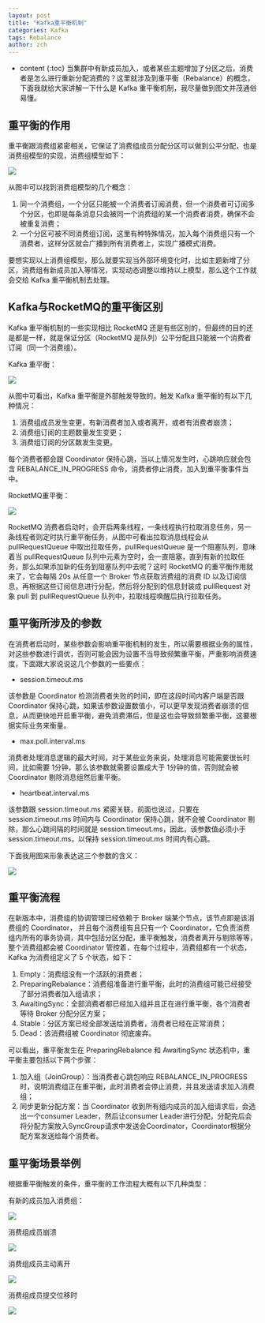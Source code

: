 ```yaml
---
layout: post
title: "Kafka重平衡机制"
categories: Kafka
tags: Rebalance
author: zch
---
```


* content
{:toc}
当集群中有新成员加入，或者某些主题增加了分区之后，消费者是怎么进行重新分配消费的？这里就涉及到重平衡（Rebalance）的概念，下面我就给大家讲解一下什么是 Kafka 重平衡机制，我尽量做到图文并茂通俗易懂。









## 重平衡的作用

重平衡跟消费组紧密相关，它保证了消费组成员分配分区可以做到公平分配，也是消费组模型的实现，消费组模型如下：

![](https://raw.githubusercontent.com/objcoding/objcoding.github.io/master/images/kafka_1.png)



从图中可以找到消费组模型的几个概念：

1. 同一个消费组，一个分区只能被一个消费者订阅消费，但一个消费者可订阅多个分区，也即是每条消息只会被同一个消费组的某一个消费者消费，确保不会被重复消费；
2. 一个分区可被不同消费组订阅，这里有种特殊情况，加入每个消费组只有一个消费者，这样分区就会广播到所有消费者上，实现广播模式消费。

要想实现以上消费组模型，那么就要实现当外部环境变化时，比如主题新增了分区，消费组有新成员加入等情况，实现动态调整以维持以上模型，那么这个工作就会交给 Kafka 重平衡机制去处理。



## Kafka与RocketMQ的重平衡区别

Kafka 重平衡机制的一些实现相比 RocketMQ 还是有些区别的，但最终的目的还是都是一样，就是保证分区（RocketMQ 是队列）公平分配且只能被一个消费者订阅（同一个消费组）。

Kafka 重平衡：

![](https://raw.githubusercontent.com/objcoding/objcoding.github.io/master/images/kafka_11.png)

从图中可看出，Kafka 重平衡是外部触发导致的，触发 Kafka 重平衡的有以下几种情况：

1. 消费组成员发生变更，有新消费者加入或者离开，或者有消费者崩溃；
2. 消费组订阅的主题数量发生变更；
3. 消费组订阅的分区数发生变更。

每个消费者都会跟 Coordinator 保持心跳，当以上情况发生时，心跳响应就会包含 REBALANCE_IN_PROGRESS 命令，消费者停止消费，加入到重平衡事件当中。



RocketMQ重平衡：

![](https://raw.githubusercontent.com/objcoding/objcoding.github.io/master/images/rocketmq_16.png)

RocketMQ 消费者启动时，会开启两条线程，一条线程执行拉取消息任务，另一条线程者则定时执行重平衡任务，从图中可看出拉取消息线程会从 pullRequestQueue 中取出拉取任务，pullRequestQueue 是一个阻塞队列，意味着当 pullRequestQueue 队列中元素为空时，会一直阻塞，直到有新的拉取任务，那么如果添加新的任务到阻塞队列中去呢？这时 RocketMQ 的重平衡作用就来了，它会每隔 20s 从任意一个 Broker 节点获取消费组的消费 ID 以及订阅信息，再根据这些订阅信息进行分配，然后将分配到的信息封装成 pullRequest 对象 pull 到 pullRequestQueue 队列中，拉取线程唤醒后执行拉取任务。



## 重平衡所涉及的参数

在消费者启动时，某些参数会影响重平衡机制的发生，所以需要根据业务的属性，对这些参数进行调优，否则可能会因为设置不当导致频繁重平衡，严重影响消费速度，下面跟大家说说这几个参数的一些要点：

- session.timeout.ms

该参数是 Coordinator 检测消费者失败的时间，即在这段时间内客户端是否跟 Coordinator 保持心跳，如果该参数设置数值小，可以更早发现消费者崩溃的信息，从而更快地开启重平衡，避免消费滞后，但是这也会导致频繁重平衡，这要根据实际业务来衡量。

- max.poll.interval.ms

消费者处理消息逻辑的最大时间，对于某些业务来说，处理消息可能需要很长时间，比如需要 1分钟，那么该参数就需要设置成大于 1分钟的值，否则就会被 Coordinator 剔除消息组然后重平衡。

- heartbeat.interval.ms

该参数跟 session.timeout.ms 紧密关联，前面也说过，只要在 session.timeout.ms 时间内与 Coordinator 保持心跳，就不会被 Coordinator 剔除，那么心跳间隔的时间就是 session.timeout.ms，因此，该参数值必须小于 session.timeout.ms，以保持 session.timeout.ms 时间内有心跳。

下面我用图来形象表达这三个参数的含义：

![](https://raw.githubusercontent.com/objcoding/objcoding.github.io/master/images/kafka_12.png)



## 重平衡流程

在新版本中，消费组的协调管理已经依赖于 Broker 端某个节点，该节点即是该消费组的 Coordinator， 并且每个消费组有且只有一个 Coordinator，它负责消费组内所有的事务协调，其中包括分区分配，重平衡触发，消费者离开与剔除等等，整个消费组都会被 Coordinator 管控着，在每个过程中，消费组都有一个状态，Kafka 为消费组定义了 5 个状态，如下：

1. Empty：消费组没有一个活跃的消费者；
2. PreparingRebalance：消费组准备进行重平衡，此时的消费组可能已经接受了部分消费者加入组请求；
3. AwaitingSync：全部消费者都已经加入组并且正在进行重平衡，各个消费者等待 Broker 分配分区方案；
4. Stable：分区方案已经全部发送给消费者，消费者已经在正常消费；
5. Dead：该消费组被 Coordinator 彻底废弃。

可以看出，重平衡发生在 PreparingRebalance 和 AwaitingSync 状态机中，重平衡主要包括以下两个步骤：

1. 加入组（JoinGroup）：当消费者心跳包响应 REBALANCE_IN_PROGRESS 时，说明消费组正在重平衡，此时消费者会停止消费，并且发送请求加入消费组；
2. 同步更新分配方案：当 Coordinator 收到所有组内成员的加入组请求后，会选出一个consumer Leader，然后让consumer Leader进行分配，分配完后会将分配方案放入SyncGroup请求中发送会Coordinator，Coordinator根据分配方案发送给每个消费者。



## 重平衡场景举例

根据重平衡触发的条件，重平衡的工作流程大概有以下几种类型：

有新的成员加入消费组：

![](https://raw.githubusercontent.com/objcoding/objcoding.github.io/master/images/kafka_5.png)



消费组成员崩溃

![](https://raw.githubusercontent.com/objcoding/objcoding.github.io/master/images/kafka_6.png)



消费组成员主动离开

![](https://raw.githubusercontent.com/objcoding/objcoding.github.io/master/images/kafka_7.png)



消费组成员提交位移时

![](https://raw.githubusercontent.com/objcoding/objcoding.github.io/master/images/kafka_8.png)


